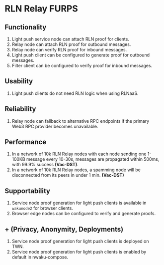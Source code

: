 # RLN Relay FURPS

## Functionality

1. Light push service node can attach RLN proof for clients.
2. Relay node can attach RLN proof for outbound messages.
3. Relay node can verify RLN proof for inbound messages.
4. Light push client can be configured to generate proof for outbound messages.
5. Filter client can be configured to verify proof for inbound messages.

## Usability

1. Light push clients do not need RLN logic when using RLNaaS.

## Reliability

1. Relay node can fallback to alternative RPC endpoints
   if the primary Web3 RPC provider becomes unavailable.

## Performance

1. In a network of 10k RLN Relay nodes with each node sending one 1-100KB message every 10-30s,
   messages are propagated within 500ms, with 99.9% success **(Vac-DST)**.
2. In a network of 10k RLN Relay nodes,
   a spamming node will be disconnected from its peers in under 1 min. **(Vac-DST)**

## Supportability

1. Service node proof generation for light push clients is available in `wakunode2` for browser clients.
2. Browser edge nodes can be configured to verify and generate proofs.

## + (Privacy, Anonymity, Deployments)

1. Service node proof generation for light push clients is deployed on TWN.
2. Service node proof generation for light push clients is enabled by default in nwaku-compose.

